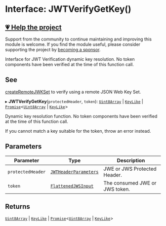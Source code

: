 # Interface: JWTVerifyGetKey()

## [💗 Help the project](https://github.com/sponsors/panva)

Support from the community to continue maintaining and improving this module is welcome. If you find the module useful, please consider supporting the project by [becoming a sponsor](https://github.com/sponsors/panva).

Interface for JWT Verification dynamic key resolution. No token components have been verified at
the time of this function call.

## See

[createRemoteJWKSet](../../../jwks/remote/functions/createRemoteJWKSet.md) to verify using a remote JSON Web Key Set.

▸ **JWTVerifyGetKey**(`protectedHeader`, `token`): [`Uint8Array`](https://developer.mozilla.org/docs/Web/JavaScript/Reference/Global_Objects/Uint8Array) \| [`KeyLike`](../../../types/type-aliases/KeyLike.md) \| [`Promise`](https://developer.mozilla.org/docs/Web/JavaScript/Reference/Global_Objects/Promise)\<[`Uint8Array`](https://developer.mozilla.org/docs/Web/JavaScript/Reference/Global_Objects/Uint8Array) \| [`KeyLike`](../../../types/type-aliases/KeyLike.md)\>

Dynamic key resolution function. No token components have been verified at the time of this
function call.

If you cannot match a key suitable for the token, throw an error instead.

## Parameters

| Parameter | Type | Description |
| ------ | ------ | ------ |
| `protectedHeader` | [`JWTHeaderParameters`](../../../types/interfaces/JWTHeaderParameters.md) | JWE or JWS Protected Header. |
| `token` | [`FlattenedJWSInput`](../../../types/interfaces/FlattenedJWSInput.md) | The consumed JWE or JWS token. |

## Returns

[`Uint8Array`](https://developer.mozilla.org/docs/Web/JavaScript/Reference/Global_Objects/Uint8Array) \| [`KeyLike`](../../../types/type-aliases/KeyLike.md) \| [`Promise`](https://developer.mozilla.org/docs/Web/JavaScript/Reference/Global_Objects/Promise)\<[`Uint8Array`](https://developer.mozilla.org/docs/Web/JavaScript/Reference/Global_Objects/Uint8Array) \| [`KeyLike`](../../../types/type-aliases/KeyLike.md)\>
